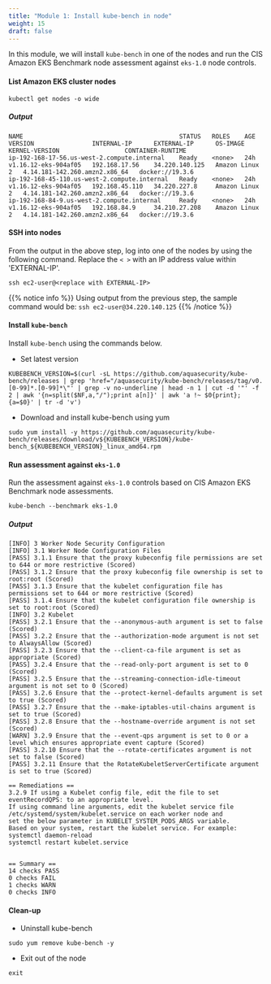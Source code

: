 ```yaml
---
title: "Module 1: Install kube-bench in node"
weight: 15
draft: false
---
```


In this module, we will install `kube-bench` in one of the nodes and run the CIS Amazon EKS Benchmark node assessment against `eks-1.0` node controls.


#### List Amazon EKS cluster nodes

```
kubectl get nodes -o wide
```

##### Output
```
NAME                                           STATUS   ROLES    AGE   VERSION                INTERNAL-IP      EXTERNAL-IP      OS-IMAGE         KERNEL-VERSION                  CONTAINER-RUNTIME
ip-192-168-17-56.us-west-2.compute.internal    Ready    <none>   24h   v1.16.12-eks-904af05   192.168.17.56    34.220.140.125   Amazon Linux 2   4.14.181-142.260.amzn2.x86_64   docker://19.3.6
ip-192-168-45-110.us-west-2.compute.internal   Ready    <none>   24h   v1.16.12-eks-904af05   192.168.45.110   34.220.227.8     Amazon Linux 2   4.14.181-142.260.amzn2.x86_64   docker://19.3.6
ip-192-168-84-9.us-west-2.compute.internal     Ready    <none>   24h   v1.16.12-eks-904af05   192.168.84.9     34.210.27.208    Amazon Linux 2   4.14.181-142.260.amzn2.x86_64   docker://19.3.6
```

#### SSH into nodes

From the output in the above step, log into one of the nodes by using the following command. Replace the `< >` with an IP address value within 'EXTERNAL-IP'.

```
ssh ec2-user@<replace with EXTERNAL-IP>
```

{{% notice info %}}
Using output from the previous step, the sample command would be:
`ssh ec2-user@34.220.140.125`
{{% /notice %}}

#### Install `kube-bench`

Install `kube-bench` using the commands below.

- Set latest version
```
KUBEBENCH_VERSION=$(curl -sL https://github.com/aquasecurity/kube-bench/releases | grep 'href="/aquasecurity/kube-bench/releases/tag/v0.[0-99]*.[0-99]*\"' | grep -v no-underline | head -n 1 | cut -d '"' -f 2 | awk '{n=split($NF,a,"/");print a[n]}' | awk 'a !~ $0{print}; {a=$0}' | tr -d 'v')
```
- Download and install kube-bench using yum 
```
sudo yum install -y https://github.com/aquasecurity/kube-bench/releases/download/v${KUBEBENCH_VERSION}/kube-bench_${KUBEBENCH_VERSION}_linux_amd64.rpm
```

#### Run assessment against `eks-1.0`

Run the assessment against `eks-1.0` controls based on CIS Amazon EKS Benchmark node assessments.

```
kube-bench --benchmark eks-1.0
```

##### Output

```
[INFO] 3 Worker Node Security Configuration
[INFO] 3.1 Worker Node Configuration Files
[PASS] 3.1.1 Ensure that the proxy kubeconfig file permissions are set to 644 or more restrictive (Scored)
[PASS] 3.1.2 Ensure that the proxy kubeconfig file ownership is set to root:root (Scored)
[PASS] 3.1.3 Ensure that the kubelet configuration file has permissions set to 644 or more restrictive (Scored)
[PASS] 3.1.4 Ensure that the kubelet configuration file ownership is set to root:root (Scored)
[INFO] 3.2 Kubelet
[PASS] 3.2.1 Ensure that the --anonymous-auth argument is set to false (Scored)
[PASS] 3.2.2 Ensure that the --authorization-mode argument is not set to AlwaysAllow (Scored)
[PASS] 3.2.3 Ensure that the --client-ca-file argument is set as appropriate (Scored)
[PASS] 3.2.4 Ensure that the --read-only-port argument is set to 0 (Scored)
[PASS] 3.2.5 Ensure that the --streaming-connection-idle-timeout argument is not set to 0 (Scored)
[PASS] 3.2.6 Ensure that the --protect-kernel-defaults argument is set to true (Scored)
[PASS] 3.2.7 Ensure that the --make-iptables-util-chains argument is set to true (Scored) 
[PASS] 3.2.8 Ensure that the --hostname-override argument is not set (Scored)
[WARN] 3.2.9 Ensure that the --event-qps argument is set to 0 or a level which ensures appropriate event capture (Scored)
[PASS] 3.2.10 Ensure that the --rotate-certificates argument is not set to false (Scored)
[PASS] 3.2.11 Ensure that the RotateKubeletServerCertificate argument is set to true (Scored)

== Remediations ==
3.2.9 If using a Kubelet config file, edit the file to set eventRecordQPS: to an appropriate level.
If using command line arguments, edit the kubelet service file
/etc/systemd/system/kubelet.service on each worker node and
set the below parameter in KUBELET_SYSTEM_PODS_ARGS variable.
Based on your system, restart the kubelet service. For example:
systemctl daemon-reload
systemctl restart kubelet.service


== Summary ==
14 checks PASS
0 checks FAIL
1 checks WARN
0 checks INFO
```



#### Clean-up

- Uninstall kube-bench

```
sudo yum remove kube-bench -y
```

- Exit out of the node
```
exit
```


